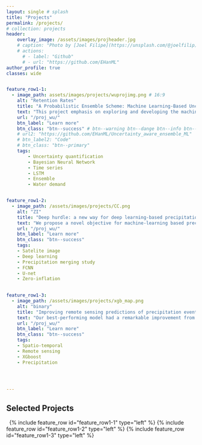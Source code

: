 ```yaml
---
layout: single # splash
title: "Projects"
permalink: /projects/
# collection: projects
header:
    overlay_image: /assets/images/projheader.jpg
    # caption: "Photo by [Joel Filipe](https://unsplash.com/@joelfilip) on [Unsplash](https://unsplash.com)"
    # actions: 
      # - label: "Github"
      # - url: "https://github.com/EHanML"
author_profile: true
classes: wide


feature_row1-1:
  - image_path: assets/images/projects/wuprojimg.png # 16:9
    alt: "Retention Rates"
    title: "A Probabilistic Ensemble Scheme: Machine Learning-Based Uncertainty Quantification of Urban Water Demand Forecasts"
    text: "This project emphasis on exploring and developing the machine learning-based uncertainty quantification techniques. We propose a probabilistic ensemble scheme that successfully improve the predictive distribution from all individual models. The resulting model may contribute the development of the  smart city. "
    url: "/proj_wu/"
    btn_label: "Learn more"
    btn_class: "btn--success" # btn--warning btn--dange btn--info btn--primary
    # url2: "https://github.com/EHanML/Uncertainty_aware_ensemble_ML"
    # btn_label2: "Code"
    # btn_class: "btn--primary"
    tags: 
        - Uncertainty quantification
        - Bayesian Neural Network
        - Time series
        - LSTM
        - Ensemble
        - Water demand


feature_row1-2:
  - image_path: /assets/images/projects/CC.png
    alt: "ZI"
    title: "Deep hurdle: a new way for deep learning-based precipitation merging studies"
    text: "We propose a novel objective for machine-learning based precipitation merging studies."
    url: "/proj_wu/"
    btn_label: "Learn more"
    btn_class: "btn--success"
    tags: 
    - Satelite image 
    - Deep learning 
    - Precipitation merging study
    - FCNN
    - U-net
    - Zero-inflation 
    

feature_row1-3:
  - image_path: /assets/images/projects/xgb_map.png
    alt: "binary"
    title: "Improving remote sensing predictions of precipitation events using weather stations data with machine learning"
    text: "Our best-performing model had a remarkable improvement from the GPM product. We designed ML models to track the information flow, which can help us understand the spatial and temporal patterns of the precipitation with gridded data (i.e. satelite images)."
    url: "/proj_wu/"
    btn_label: "Learn more"
    btn_class: "btn--success"
    tags: 
    - Spatio-temporal
    - Remote sensing 
    - XGboost
    - Precipitation
    



---
```




## Selected Projects


&nbsp;
{% include feature_row id="feature_row1-1" type="left" %}
<a name="Water demands"></a> 
{% include feature_row id="feature_row1-2" type="left" %}
<a name="Precipitation events"></a> 
{% include feature_row id="feature_row1-3" type="left" %}
<a name="Precipitation events"></a> 


